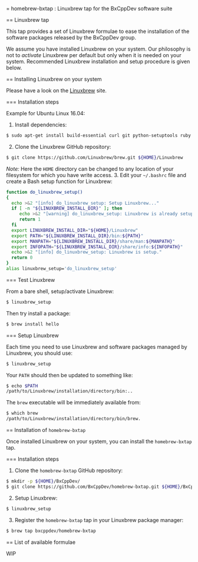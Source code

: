 = homebrew-bxtap : Linuxbrew tap for the BxCppDev software suite

== Linuxbrew tap

This tap provides a set of Linuxbrew formulae to ease the installation
of the software packages released by the BxCppDev group.

We assume you have installed Linuxbrew on your system. Our philosophy is
not to *activate* Linuxbrew per default but only when it is needed on your
system. Recommended Linuxbrew installation and setup procedure is given below.


== Installing Linuxbrew on your system

Please have a look on  the [Linuxbrew](http://linuxbrew.sh/) site.

=== Installation steps

Example for Ubuntu Linux 16.04:

1. Install dependencies:
```sh
$ sudo apt-get install build-essential curl git python-setuptools ruby
```
2. Clone the Linuxbrew GitHub repository:
```sh
$ git clone https://github.com/Linuxbrew/brew.git ${HOME}/Linuxbrew
```
  *Note:* Here the ``HOME`` directory can be changed to any location of your filesystem for which you have write access.
3. Edit your ``~/.bashrc`` file and create a Bash setup function
   for Linuxbrew:
```sh
function do_linuxbrew_setup()
{
  echo >&2 "[info] do_linuxbrew_setup: Setup Linuxbrew..."
  if [ -n "${LINUXBREW_INSTALL_DIR}" ]; then
     echo >&2 "[warning] do_linuxbrew_setup: Linuxbrew is already setup!"
     return 1
  fi
  export LINUXBREW_INSTALL_DIR="${HOME}/Linuxbrew"
  export PATH="${LINUXBREW_INSTALL_DIR}/bin:${PATH}"
  export MANPATH="${LINUXBREW_INSTALL_DIR}/share/man:${MANPATH}"
  export INFOPATH="${LINUXBREW_INSTALL_DIR}/share/info:${INFOPATH}"
  echo >&2 "[info] do_linuxbrew_setup: Linuxbrew is setup."
  return 0
}
alias linuxbrew_setup='do_linuxbrew_setup'
```

=== Test Linuxbrew

From a bare shell, setup/activate Linuxbrew:
```sh
$ linuxbrew_setup
```

Then try install a package:
```sh
$ brew install hello
```

=== Setup Linuxbrew

Each time you need to use Linuxbrew and software packages managed by Linuxbrew, you
should use:
```sh
$ linuxbrew_setup
```
Your ``PATH`` should then be updated to something like:
```sh
$ echo $PATH
/path/to/Linuxbrew/installation/directory/bin:..
```
The ``brew`` executable will be immediately available from:
```sh
$ which brew
/path/to/Linuxbrew/installation/directory/bin/brew.
```

== Installation of ``homebrew-bxtap``

Once installed Linuxbrew on your system, you can install the ``homebrew-bxtap`` tap.

=== Installation steps

1. Clone the ``homebrew-bxtap`` GitHub repository:
```sh
$ mkdir -p ${HOME}/BxCppDev/
$ git clone https://github.com/BxCppDev/homebrew-bxtap.git ${HOME}/BxCppDev/homebrew-bxtap/
```
2. Setup Linuxbrew:
```sh
$ linuxbrew_setup
```
3. Register the ``homebrew-bxtap`` tap in your Linuxbrew package manager:
```sh
$ brew tap bxcppdev/homebrew-bxtap
```

== List of available formulae

WIP
